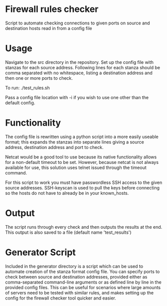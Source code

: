 # Firewall rules checker
Script to automate checking connections to given ports on source and destination hosts read in from a config file

# Usage
Navigate to the src directory in the repository.
Set up the config file with stanzas for each source address. Following lines for each stanza should be comma separated with no whitespace, listing a destination address and then one or more ports to check. 

To run: ./test_rules.sh 

Pass a config file location with -i if you wish to use one other than the default config.

# Functionality
The config file is rewritten using a python script into a more easily useable format; this expands the stanzas into separate lines giving a source address, destination address and port to check. 

Netcat would be a good tool to use because its native functionality allows for a non-default timeout to be set. However, because netcat is not always available for use, this solution uses telnet issued through the timeout command. 

For this script to work you must have passwordless SSH access to the given source addresses. SSH-keyscan is used to pull the keys before connecting so the hosts do not have to already be in your known_hosts. 

# Output
The script runs through every check and then outputs the results at the end. This output is also saved to a file (default name 'test_results')

# Generator Script
Included in the generator directory is a script which can be used to automate creation of the stanza format config file. You can specify ports to check between source and destination addresses, provided either as comma-separated command-line arguments or as defined line by line in the provided config files. This can be useful for scenarios where large amounts of servers need to be tested with similar rules, and makes setting up the config for the firewall checker tool quicker and easier.  
